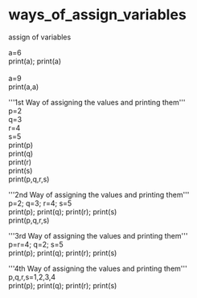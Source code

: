 # ways_of_assign_variables
assign of variables

 a=6 <br>
print(a); print(a) <br>  
a=9 <br>
print(a,a)<br>  

'''1st Way of assigning the values and printing them''' <br>
p=2 <br>
q=3<br>
r=4 <br>
s=5 <br>
print(p) <br>
print(q) <br>
print(r) <br>
print(s) <br>
print(p,q,r,s) <br>

'''2nd Way of assigning the values and printing them''' <br>
p=2; q=3;  r=4; s=5 <br>
print(p); print(q); print(r); print(s) <br>
print(p,q,r,s) <br>

'''3rd  Way of assigning the values and printing them''' <br>
p=r=4; q=2; s=5 <br>
print(p); print(q); print(r); print(s) <br>

'''4th Way of assigning the values and printing them''' <br>
p,q,r,s=1,2,3,4 <br>
print(p); print(q); print(r); print(s)
